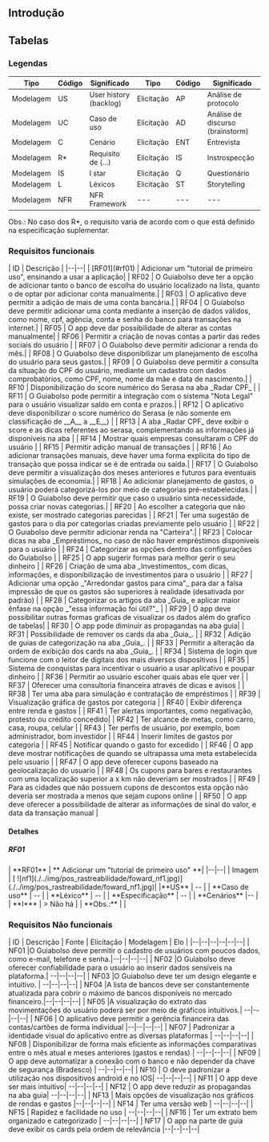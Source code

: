 ## Introdução

## Tabelas

### Legendas



| Tipo | Código | Significado | Tipo | Código | Significado | 
|--|--|--|--|--|--|
|Modelagem | US | User history (backlog)|Elicitação | AP | Análise de protocolo | | | 
|Modelagem | UC | Caso de uso |Elicitação | AD | Análise de discurso (brainstorm) |
|Modelagem | C | Cenário |Elicitação | ENT | Entrevista |
|Modelagem | R* | Requisito de (...)|Elicitação | IS | Instrospecção |
|Modelagem | IS | I star |Elicitação | Q | Questionário |
|Modelagem | L | Léxicos |Elicitação | ST | Storytelling |
|Modelagem | NFR | NFR Framework |--- | --- | --- |

Obs.: No caso dos R*, o requisito varia de acordo com o que está definido na especificação suplementar.

### Requisitos funcionais

<div class="datatable"></div>
| ID | Descrição |
|--|--|
| [RF01](#rf01) | Adicionar um "tutorial de primeiro uso", ensinando a usar a aplicação|
| RF02 | O Guiabolso deve ter a opção de adicionar tanto o banco de escolha do usuário localizado na lista, quanto o de optar por adicionar conta manualmente.|
| RF03 | O aplicativo deve permitir a adição de mais de uma conta bancária.| 
| RF04 | O Guiabolso deve permitir adicionar uma conta mediante a inserção de dados válidos, como nome, cpf, agência, conta e senha do banco para transações na internet.| 
| RF05 | O app deve dar possibilidade de alterar as contas manualmente| 
| RF06 | Permitir a criação de novas contas a partir das redes sociais do usuário | 
| RF07 | O Guiabolso deve permitir adicionar a renda do mês.| 
| RF08 | O Guiabolso deve disponibilizar um planejamento de escolha do usuário para seus gastos.| 
| RF09 | O Guiabolso deve permitir a consulta da situação do CPF do usuário, mediante um cadastro com dados comprobatórios, como CPF, nome, nome da mãe e data de nascimento.| 
| RF10 | Disponibilização do score numérico do Serasa na aba _Radar CPF_ | 
| RF11 | O Guiabolso pode permitir a integração com o sistema "Nota Legal" para o usuário visualizar saldo em conta e prazos.| 
| RF12 | O aplicativo deve disponibilizar o score numérico do Serasa (e não somente em classificação de __A__ a __E__) |
| RF13 | A aba _Radar CPF_ deve exibir o score e as dicas referentes ao serasa, complementando as informações já disponíveis na aba | 
| RF14 | Mostrar quais empresas consultaram o CPF do usuário | 
| RF15 | Permitir adição manual de transações | 
| RF16 | Ao adicionar transações manuais, deve haver uma forma explícita do tipo de transação que possa indicar se é de entrada ou saída.| 
| RF17 | O Guiabolso deve permitir a visualização dos meses anteriores e futuros para eventuais simulações de economia.| 
| RF18 | Ao adicionar planejamento de gastos, o usuário poderá categorizá-los por meio de categorias pré-estabelecidas.|
| RF19 | O Guiabolso deve permitir que caso o usuário sinta necessidade, possa criar novas categorias.| 
| RF20 | Ao escolher a categoria que não existe, ser mostrado categorias parecidas | 
| RF21 | Ter uma sugestão de gastos para o dia por categorias criadas previamente pelo usuário | 
| RF22 | O Guiabolso deve permitir adicionar renda na "Carteira".| 
| RF23 | Colocar dicas na aba _Empréstimos_ no caso de não haver empréstimos disponíveis para o usuário | 
| RF24 | Categorizar as opções dentro das configurações do Guiabolso |
| RF25 | O app sugerir formas para melhor gerir o seu dinheiro | 
| RF26 | Criação de uma aba _Investimentos_ com dicas, informações, e disponibilização de investimentos para o usuário |
| RF27 | Adicionar uma opção _"Arredondar gastos para cima"_ para dar a falsa impressão de que os gastos são superiores à realidade (desativada por padrão) | 
| RF28 | Categorizar os artigos da aba _Guia_ e aplicar maior ênfase na opção _"essa informação foi útil?"_ |
| RF29 | O app deve possibilitar outras formas graficas de visualizar os dados além do grafico de tabelas| 
| RF30 | O app pode diminuir as propagandas na aba guia| 
| RF31 | Possibilidade de remover os cards da aba _Guia_. | 
| RF32 | Adição de guias de categorização na aba _Guia_. |
| RF33 | Permitir a alteração da ordem de exibição dos cards na aba _Guia_. | 
| RF34 | Sistema de login que funcione com o leitor de digitais dos mais diversos dispositivos |
| RF35 | Sistema de conquistas para incentivar o usuário a usar aplicativo e poupar dinheiro |
| RF36 | Permitir ao usuário escoher quais abas ele quer ver | 
| RF37 | Oferecer uma consultoria financeira através de dicas e avisos | 
| RF38 | Ter uma aba para simulação e contratação de empréstimos |
| RF39 | Visualização gráfica de gastos por categoria |
| RF40 | Exibir diferença entre renda e gastos | 
| RF41 | Ter alertas importantes, como negativação, protesto ou crédito concedido| 
| RF42 | Ter alcance de metas, como carro, casa, roupa, celular |
| RF43 | Ter perfis de usuário, por exemplo, bom administrador, bom investidor | 
| RF44 | Inserir limites de gastos por categoria | 
| RF45 | Notificar quando o gasto for excedido |
| RF46 | O app deve mostrar notificações de quando se ultrapassa uma meta estabelecida pelo usuario | 
| RF47 | O app deve oferecer cupons baseado na geolocalização do usuario | 
| RF48 | Os cupons para bares e restaurantes com uma localização superior a x km não deveriam ser mostrados | 
| RF49 | Para as cidades que não possuem cupons de descontos esta opção não deveria ser mostrada a menos que sejam cupons online  | 
| RF50 | O app deve oferecer a possibilidade de alterar as informações de sinal do valor, e data da transação manual |

#### Detalhes

##### RF01 



<div class="no-datatable"></div>
| **RF01** | ** Adicionar um "tutorial de primeiro uso" **|
|--|--|
| Imagem | [ ![nf1](./../img/pos_rastreabilidade/foward_nf1.jpg)](./../img/pos_rastreabilidade/foward_nf1.jpg)|
|**US** | -- |
| **Caso de uso** | -- |
| **Léxico** |  -- |
| **Especificação** | -- |
| **Cenários** |-- |
| **I*** | > Não há |
| **Obs.:** | |

### Requisitos Não funcionais

<div class="datatable"></div>
| ID | Descrição | Fonte | Elicitação | Modelagem | Elo |
|--|--|--|--|--|--|
| NF01 |O Guiabolso deve permitir o cadastro de usuários com poucos dados, como e-mail, telefone e senha.|--|--|--|--|
| NF02 |O Guiabolso deve oferecer confiabilidade para o usuário ao inserir dados sensíveis na plataforma.| --|--|--|--|
| NF03 |O Guiabolso deve ter um design elegante e intuitivo. | --|--|--|--|
| NF04 |A lista de bancos deve ser constantemente atualizada para cobrir o máximo de bancos disponíveis no mercado financeiro.|--|--|--|--|
| NF05 |A visualização do extrato das movimentações do usuário poderá ser por meio de gráficos intuitivos.| --|--|--|--|
| NF06 | O aplicativo deve permitir a gerência financeira das contas/cartões de forma individual |--|--|--|--|
| NF07 | Padronizar a identidade visual do aplicativo entre as diversas plataformas | --|--|--|--|
| NF08 | Disponibilizar de forma mais eficiente as informações comparativas entre o mês atual e meses anteriores (gastos e rendas) | --|--|--|--|
| NF09 | O app deve automatizar a conexão com o banco e não depender da chave de segurança (Bradesco) | --|--|--|--|
| NF10 | O deve padronizar a utilização nos dispositivos android e no IOS| --|--|--|--|
| NF11 | O app deve ser mais intuitivo| --|--|--|--|
| NF12 | O app deve reduzir as propagandas na aba guia| --|--|--|--|
| NF13 |  Mais opções de visualização nos gráficos de rendas e gastos |--|--|--|--|
| NF14 | Ter uma versão web | --|--|--|--|
| NF15 | Rapidez e facilidade no uso | --|--|--|--|
| NF16 | Ter um extrato bem organizado e categorizado | --|--|--|--|
| NF17 | O app na parte de guia deve exibir os cards pela ordem de relevância  |--|--|--|--|